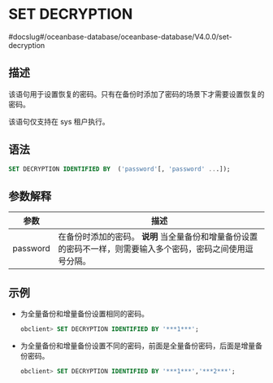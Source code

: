 SET DECRYPTION 
===================================
#docslug#/oceanbase-database/oceanbase-database/V4.0.0/set-decryption


描述 
-----------------------

该语句用于设置恢复的密码。只有在备份时添加了密码的场景下才需要设置恢复的密码。

该语句仅支持在 sys 租户执行。

语法 
-----------------------

```sql
SET DECRYPTION IDENTIFIED BY  ('password'[, 'password' ...]);
```



参数解释 
-------------------------



|    参数    |                                             描述                                              |
|----------|---------------------------------------------------------------------------------------------|
| password | 在备份时添加的密码。 **说明**  当全量备份和增量备份设置的密码不一样，则需要输入多个密码，密码之间使用逗号分隔。 |



示例 
-----------------------

* 为全量备份和增量备份设置相同的密码。

  ```sql
  obclient> SET DECRYPTION IDENTIFIED BY '***1***';
  ```

  

* 为全量备份和增量备份设置不同的密码，前面是全量备份密码，后面是增量备份密码。

  ```sql
  obclient> SET DECRYPTION IDENTIFIED BY '***1***','***2***';
  ```

  



